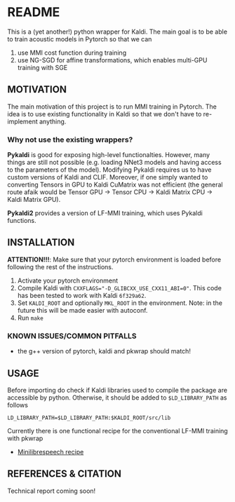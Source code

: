 # README

This is a (yet another!) python wrapper for Kaldi. The main goal is to be able to train acoustic models in Pytorch
so that we can

1. use MMI cost function during training 
2. use NG-SGD for affine transformations, which enables multi-GPU training with SGE

## MOTIVATION 

The main motivation of this project is to run MMI training in Pytorch. The idea is to use existing 
functionality in Kaldi so that we don't have to re-implement anything. 

### Why not use the existing wrappers?

**Pykaldi** is good for exposing high-level functionalties. However, many things are still not possible (e.g.
loading NNet3 models and having access to the parameters of the model). Modifying Pykaldi requires us to have
custom versions of Kaldi and CLIF. Moreover, if one simply wanted to converting Tensors in GPU to Kaldi CuMatrix
was not efficient (the general route afaik would be Tensor GPU -> Tensor CPU -> Kaldi Matrix CPU -> Kaldi Matrix GPU).

**Pykaldi2** provides a version of LF-MMI training, which uses Pykaldi functions.

## INSTALLATION

**ATTENTION!!!**: Make sure that your pytorch environment is loaded before following the rest of the instructions.

1. Activate your pytorch environment
2. Compile Kaldi with `CXXFLAGS="-D_GLIBCXX_USE_CXX11_ABI=0"`. This code has been tested to work with Kaldi ``6f329a62``.
3. Set ``KALDI_ROOT`` and optionally ``MKL_ROOT`` in the environment. Note: in the future this will be made easier with autoconf.
4. Run ``make``

### KNOWN ISSUES/COMMON PITFALLS

- the g++ version of pytorch, kaldi and pkwrap should match!

## USAGE


Before importing do check if Kaldi libraries used to compile the package are accessible by python.
Otherwise, it should be added to ``$LD_LIBRARY_PATH`` as follows

```
LD_LIBRARY_PATH=$LD_LIBRARY_PATH:$KALDI_ROOT/src/lib
```

Currently there is one functional recipe for the conventional LF-MMI training with 
pkwrap

- [Minilibrespeech recipe](egs/mini_librespeech/s5/README.md)

## REFERENCES & CITATION

Technical report coming soon!

